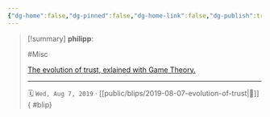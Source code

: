 ```yaml
---
{"dg-home":false,"dg-pinned":false,"dg-home-link":false,"dg-publish":true,"type":"blip","created-date":"2019-08-07T00:00:00","disabled rules":["yaml-title","yaml-title-alias","file-name-heading"],"title":"philipp @ 2019-08-07","dg-permalink":"2019/08/07/evolution-of-trust/","updated-date":"2025-04-30T22:27:34","dg-path":"blips/2019-08-07-evolution-of-trust.md","permalink":"/2019/08/07/evolution-of-trust/","dgPassFrontmatter":true,"created":"2019-08-07T00:00:00","updated":"2025-04-30T22:27:34"}
---
```


> [!summary] **philipp**:
>
> #Misc
>
> [The evolution of trust, exlained with Game Theory.](https://ncase.me/trust/)
> - - -
>
> 🗓️ `Wed, Aug 7, 2019` · [[public/blips/2019-08-07-evolution-of-trust\|🔗]]
{ #blip}

